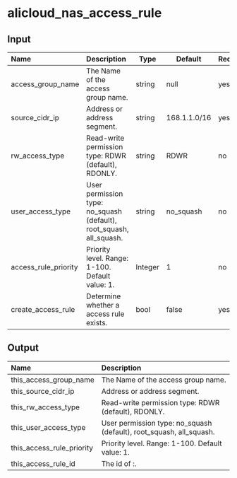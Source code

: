 
# alicloud_nas_access_rule

## Input

| Name            | Description                                                  | Type   | Default | Required |
| :-------------- | :----------------------------------------------------------- | ------ | ------- | -------- |
| access_group_name | The Name of the access group name.                         | string | null    | yes      |
| source_cidr_ip    | Address or address segment. 				 | string | 168.1.1.0/16 | yes |
| rw_access_type    | Read-write permission type: RDWR (default), RDONLY. 	 | string | RDWR    | no       |
| user_access_type  | User permission type: no_squash (default), root_squash, all_squash. | string  | no_squash| no |
| access_rule_priority | Priority level. Range: 1-100. Default value: 1.		 | Integer| 1	    | no       |
| create_access_rule| Determine whether a access rule exists.               	 | bool   | false   | yes      |

## Output
| Name            | Description                                                  |
| :-------------- | :----------------------------------------------------------- |
| this_access_group_name | The Name of the access group name.                    |
| this_source_cidr_ip | Address or address segment. |
| this_rw_access_type | Read-write permission type: RDWR (default), RDONLY. 	 |
| this_user_access_type | User permission type: no_squash (default), root_squash, all_squash. |
| this_access_rule_priority | Priority level. Range: 1-100. Default value: 1.		 |
| this_access_rule_id | The id of <access group name>:<access rule id>.          |
